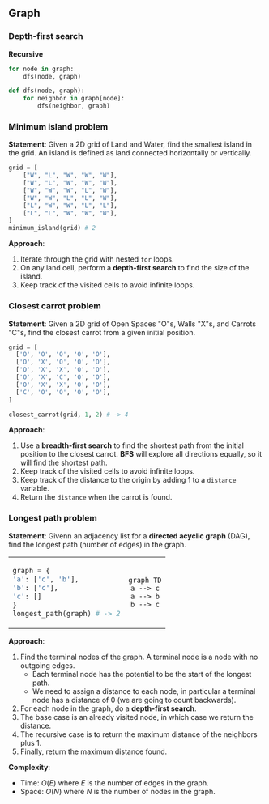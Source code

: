 ## Graph

### Depth-first search

**Recursive**
```python
for node in graph:
    dfs(node, graph)

def dfs(node, graph):
    for neighbor in graph[node]:
        dfs(neighbor, graph)
```

### Minimum island problem

**Statement**: Given a 2D grid of Land and Water, find the smallest island in the grid. An island is defined as land connected horizontally or vertically.

```python
grid = [
    ["W", "L", "W", "W", "W"],
    ["W", "L", "W", "W", "W"],
    ["W", "W", "W", "L", "W"],
    ["W", "W", "L", "L", "W"],
    ["L", "W", "W", "L", "L"],
    ["L", "L", "W", "W", "W"],
]
minimum_island(grid) # 2
```
**Approach**:
1. Iterate through the grid with nested ```for``` loops.
2. On any land cell, perform a **depth-first search** to find the size of the island.
3. Keep track of the visited cells to avoid infinite loops.

### Closest carrot problem

**Statement**: Given a 2D grid of Open Spaces "O"s, Walls "X"s, and Carrots "C"s, find the closest carrot from a given initial position.

```python
grid = [
  ['O', 'O', 'O', 'O', 'O'],
  ['O', 'X', 'O', 'O', 'O'],
  ['O', 'X', 'X', 'O', 'O'],
  ['O', 'X', 'C', 'O', 'O'],
  ['O', 'X', 'X', 'O', 'O'],
  ['C', 'O', 'O', 'O', 'O'],
]

closest_carrot(grid, 1, 2) # -> 4
```
**Approach**:
1. Use a **breadth-first search** to find the shortest path from the initial position to the closest carrot. **BFS** will explore all directions equally, so it will find the shortest path.
2. Keep track of the visited cells to avoid infinite loops.
3. Keep track of the distance to the origin by adding 1 to a ```distance``` variable.
4. Return the ```distance``` when the carrot is found.

### Longest path problem

**Statement**: Givenn an adjacency list for a **directed acyclic graph** (DAG), find the longest path (number of edges) in the graph.


<table>
<tr>
<td>

```python
graph = {
'a': ['c', 'b'],
'b': ['c'],
'c': []
}
longest_path(graph) # -> 2
```

</td>
<td style="text-align: center;">


```mermaid
graph TD
a --> c
a --> b
b --> c
```

</td>
</tr>
</table>


**Approach**: 
1. Find the terminal nodes of the graph. A terminal node is a node with no outgoing edges.
    - Each terminal node has the potential to be the start of the longest path.
    - We need to assign a distance to each node, in particular a terminal node has a distance of 0 (we are going to count backwards).
2. For each node in the graph, do a **depth-first search**.
3. The base case is an already visited node, in which case we return the distance.
4. The recursive case is to return the maximum distance of the neighbors plus 1.
5. Finally, return the maximum distance found.

**Complexity**:
- Time: $O(E)$ where $E$ is the number of edges in the graph.
- Space: $O(N)$ where $N$ is the number of nodes in the graph.

